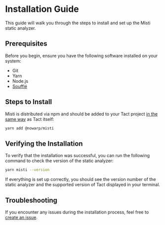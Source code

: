 # Installation Guide
This guide will walk you through the steps to install and set up the Misti static analyzer.

## Prerequisites
Before you begin, ensure you have the following software installed on your system:
- Git
- Yarn
- Node.js
- [Soufflé](https://souffle-lang.github.io/install)

## Steps to Install
Misti is distributed via npm and should be added to your Tact project [in the same way](https://github.com/tact-lang/tact?tab=readme-ov-file#installation) as Tact itself:
```bash
yarn add @nowarp/misti
```

## Verifying the Installation

To verify that the installation was successful, you can run the following command to check the version of the static analyzer:

```bash
yarn misti --version
```

If everything is set up correctly, you should see the version number of the static analyzer and the supported version of Tact displayed in your terminal.

## Troubleshooting

If you encounter any issues during the installation process, feel free to [create an issue](https://github.com/nowarp/misti/issues/new).
